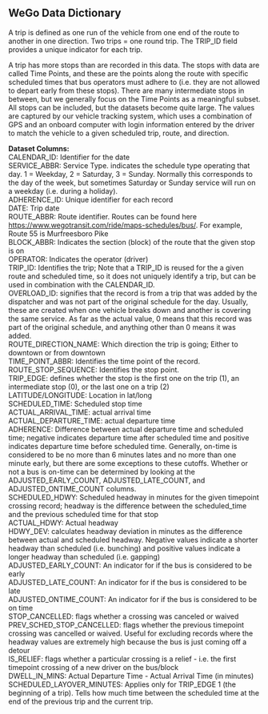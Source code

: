 ## WeGo Data Dictionary

A trip is defined as one run of the vehicle from one end of the route to another in one direction. Two trips = one round trip. The TRIP_ID field provides a unique indicator for each trip.

A trip has more stops than are recorded in this data. The stops with data are called Time Points, and these are the points along the route with specific scheduled times that bus operators must adhere to (i.e. they are not allowed to depart early from these stops). There are many intermediate stops in between, but we generally focus on the Time Points as a meaningful subset. All stops can be included, but the datasets become quite large. The values are captured by our vehicle tracking system, which uses a combination of GPS and an onboard computer with login information entered by the driver to match the vehicle to a given scheduled trip, route, and direction.

**Dataset Columns:**  
CALENDAR_ID: Identifier for the date  
SERVICE_ABBR: Service Type. indicates the schedule type operating that day. 1 = Weekday, 2 = Saturday, 3 = Sunday. Normally this corresponds to the day of the week, but sometimes Saturday or Sunday service will run on a weekday (i.e. during a holiday).  
ADHERENCE_ID: Unique identifier for each record  
DATE: Trip date  
ROUTE_ABBR: Route identifier. Routes can be found here https://www.wegotransit.com/ride/maps-schedules/bus/. For example, Route 55 is Murfreesboro Pike  
BLOCK_ABBR: Indicates the section (block) of the route that the given stop is on  
OPERATOR: Indicates the operator (driver)  
TRIP_ID: Identifies the trip; Note that a TRIP_ID is reused for the a given route and scheduled time, so it does not uniquely identify a trip, but can be used in combination with the CALENDAR_ID.  
OVERLOAD_ID: signifies that the record is from a trip that was added by the dispatcher and was not part of the original schedule for the day. Usually, these are created when one vehicle breaks down and another is covering the same service. As far as the actual value, 0 means that this record was part of the original schedule, and anything other than 0 means it was added.  
ROUTE_DIRECTION_NAME: Which direction the trip is going; Either to downtown or from downtown  
TIME_POINT_ABBR: Identifies the time point of the record.  
ROUTE_STOP_SEQUENCE: Identifies the stop point.  
TRIP_EDGE: defines whether the stop is the first one on the trip (1), an intermediate stop (0), or the last one on a trip (2)  
LATITUDE/LONGITUDE: Location in lat/long  
SCHEDULED_TIME: Scheduled stop time  
ACTUAL_ARRIVAL_TIME: actual arrival time  
ACTUAL_DEPARTURE_TIME: actual departure time  
ADHERENCE: Difference between actual departure time and scheduled time; negative indicates departure time after scheduled time and positive indicates departure time before scheduled time. Generally, on-time is considered to be no more than 6 minutes lates and no more than one minute early, but there are some exceptions to these cutoffs. Whether or not a bus is on-time can be determined by looking at the ADJUSTED_EARLY_COUNT, ADJUSTED_LATE_COUNT, and ADJUSTED_ONTIME_COUNT columns.  
SCHEDULED_HDWY: Scheduled headway in minutes for the given timepoint crossing record; headway is the difference between the scheduled_time and the previous scheduled time for that stop  
ACTUAL_HDWY: Actual headway  
HDWY_DEV: calculates headway deviation in minutes as the difference between actual and scheduled headway. Negative values indicate a shorter headway than scheduled (i.e. bunching) and positive values indicate a longer headway than scheduled (i.e. gapping)  
ADJUSTED_EARLY_COUNT: An indicator for if the bus is considered to be early  
ADJUSTED_LATE_COUNT: An indicator for if the bus is considered to be late  
ADJUSTED_ONTIME_COUNT: An indicator for if the bus is considered to be on time  
STOP_CANCELLED:	flags whether a crossing was canceled or waived  
PREV_SCHED_STOP_CANCELLED: flags whether the previous timepoint crossing was cancelled or waived. Useful for excluding records where the headway values are extremely high because the bus is just coming off a detour  
IS_RELIEF: flags whether a particular crossing is a relief - i.e. the first timepoint crossing of a new driver on the bus/block  
DWELL_IN_MINS: Actual Departure Time - Actual Arrival Time (in minutes)  
SCHEDULED_LAYOVER_MINUTES: Applies only for TRIP_EDGE 1 (the beginning of a trip). Tells how much time between the scheduled time at the end of the previous trip and the current trip. 